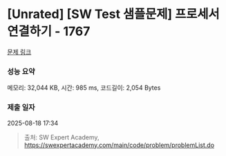 # [Unrated] [SW Test 샘플문제] 프로세서 연결하기 - 1767 

[문제 링크](https://swexpertacademy.com/main/code/problem/problemDetail.do?contestProbId=AV4suNtaXFEDFAUf) 

### 성능 요약

메모리: 32,044 KB, 시간: 985 ms, 코드길이: 2,054 Bytes

### 제출 일자

2025-08-18 17:34



> 출처: SW Expert Academy, https://swexpertacademy.com/main/code/problem/problemList.do